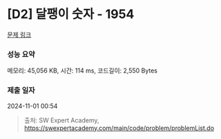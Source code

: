# [D2] 달팽이 숫자 - 1954 

[문제 링크](https://swexpertacademy.com/main/code/problem/problemDetail.do?contestProbId=AV5PobmqAPoDFAUq) 

### 성능 요약

메모리: 45,056 KB, 시간: 114 ms, 코드길이: 2,550 Bytes

### 제출 일자

2024-11-01 00:54



> 출처: SW Expert Academy, https://swexpertacademy.com/main/code/problem/problemList.do